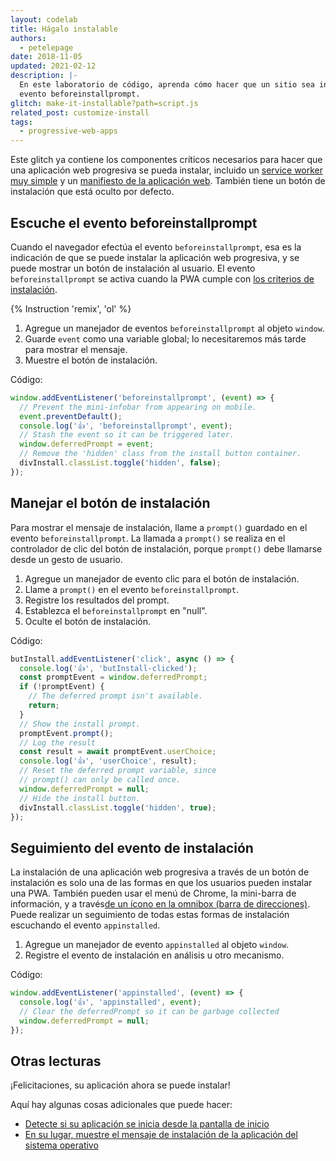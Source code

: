 ```yaml
---
layout: codelab
title: Hágalo instalable
authors:
  - petelepage
date: 2018-11-05
updated: 2021-02-12
description: |-
  En este laboratorio de código, aprenda cómo hacer que un sitio sea instalable usando el
  evento beforeinstallprompt.
glitch: make-it-installable?path=script.js
related_post: customize-install
tags:
  - progressive-web-apps
---
```


Este glitch ya contiene los componentes críticos necesarios para hacer que una aplicación web progresiva se pueda instalar, incluido un [service worker muy simple](https://glitch.com/edit/#!/make-it-installable?path=service-worker.js) y un [manifiesto de la aplicación web](https://glitch.com/edit/#!/make-it-installable?path=manifest.json). También tiene un botón de instalación que está oculto por defecto.

## Escuche el evento beforeinstallprompt

Cuando el navegador efectúa el evento `beforeinstallprompt`, esa es la indicación de que se puede instalar la aplicación web progresiva, y se puede mostrar un botón de instalación al usuario. El evento `beforeinstallprompt` se activa cuando la PWA cumple con [los criterios de instalación](/install-criteria/).

{% Instruction 'remix', 'ol' %}

1. Agregue un manejador de eventos `beforeinstallprompt` al objeto `window`.
2. Guarde `event` como una variable global; lo necesitaremos más tarde para mostrar el mensaje.
3. Muestre el botón de instalación.

Código:

```js
window.addEventListener('beforeinstallprompt', (event) => {
  // Prevent the mini-infobar from appearing on mobile.
  event.preventDefault();
  console.log('👍', 'beforeinstallprompt', event);
  // Stash the event so it can be triggered later.
  window.deferredPrompt = event;
  // Remove the 'hidden' class from the install button container.
  divInstall.classList.toggle('hidden', false);
});
```

## Manejar el botón de instalación

Para mostrar el mensaje de instalación, llame a `prompt()` guardado en el evento `beforeinstallprompt`. La llamada a `prompt()` se realiza en el controlador de clic del botón de instalación, porque `prompt()` debe llamarse desde un gesto de usuario.

1. Agregue un manejador de evento clic para el botón de instalación.
2. Llame a `prompt()` en el evento `beforeinstallprompt`.
3. Registre los resultados del prompt.
4. Establezca el `beforeinstallprompt` en "null".
5. Oculte el botón de instalación.

Código:

```js
butInstall.addEventListener('click', async () => {
  console.log('👍', 'butInstall-clicked');
  const promptEvent = window.deferredPrompt;
  if (!promptEvent) {
    // The deferred prompt isn't available.
    return;
  }
  // Show the install prompt.
  promptEvent.prompt();
  // Log the result
  const result = await promptEvent.userChoice;
  console.log('👍', 'userChoice', result);
  // Reset the deferred prompt variable, since
  // prompt() can only be called once.
  window.deferredPrompt = null;
  // Hide the install button.
  divInstall.classList.toggle('hidden', true);
});
```

## Seguimiento del evento de instalación

La instalación de una aplicación web progresiva a través de un botón de instalación es solo una de las formas en que los usuarios pueden instalar una PWA. También pueden usar el menú de Chrome, la mini-barra de información, y a través[de un ícono en la omnibox (barra de direcciones)](/promote-install/#browser-promotion). Puede realizar un seguimiento de todas estas formas de instalación escuchando el evento `appinstalled`.

1. Agregue un manejador de evento `appinstalled` al objeto `window`.
2. Registre el evento de instalación en análisis u otro mecanismo.

Código:

```js
window.addEventListener('appinstalled', (event) => {
  console.log('👍', 'appinstalled', event);
  // Clear the deferredPrompt so it can be garbage collected
  window.deferredPrompt = null;
});
```

## Otras lecturas

¡Felicitaciones, su aplicación ahora se puede instalar!

Aquí hay algunas cosas adicionales que puede hacer:

- [Detecte si su aplicación se inicia desde la pantalla de inicio](/customize-install/#detect-mode)
- [En su lugar, muestre el mensaje de instalación de la aplicación del sistema operativo](https://developer.chrome.com/blog/app-install-banners-native/)
